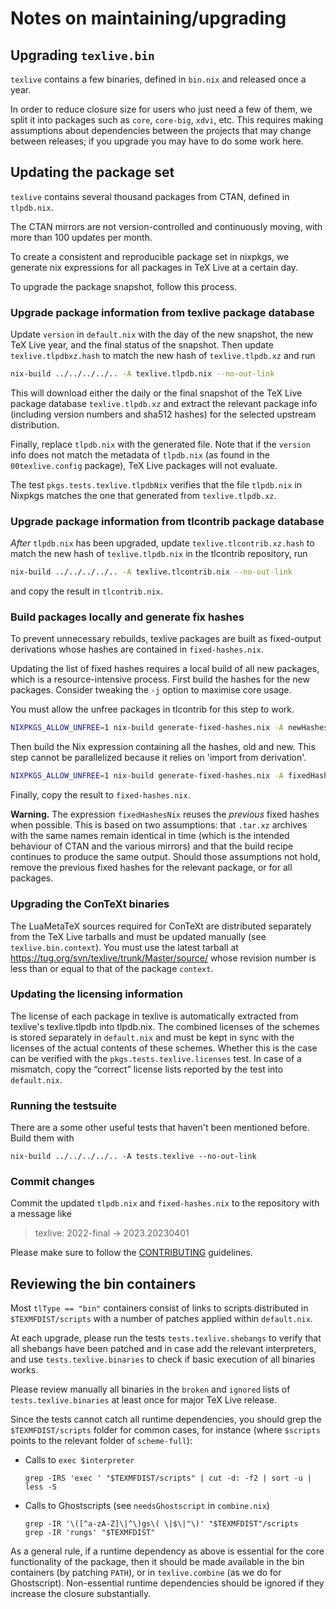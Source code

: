 # Notes on maintaining/upgrading

## Upgrading `texlive.bin`

`texlive` contains a few binaries, defined in `bin.nix` and released once a year.

In order to reduce closure size for users who just need a few of them, we split it into
packages such as `core`, `core-big`, `xdvi`, etc. This requires making assumptions
about dependencies between the projects that may change between releases; if
you upgrade you may have to do some work here.

## Updating the package set

`texlive` contains several thousand packages from CTAN, defined in `tlpdb.nix`.

The CTAN mirrors are not version-controlled and continuously moving,
with more than 100 updates per month.

To create a consistent and reproducible package set in nixpkgs, we generate nix
expressions for all packages in TeX Live at a certain day.

To upgrade the package snapshot, follow this process.

### Upgrade package information from texlive package database

Update `version` in `default.nix` with the day of the new snapshot, the new TeX
Live year, and the final status of the snapshot. Then update
`texlive.tlpdbxz.hash` to match the new hash of `texlive.tlpdb.xz` and run

```bash
nix-build ../../../../.. -A texlive.tlpdb.nix --no-out-link
```

This will download either the daily or the final snapshot of the TeX Live
package database `texlive.tlpdb.xz` and extract the relevant package info
(including version numbers and sha512 hashes) for the selected upstream
distribution.

Finally, replace `tlpdb.nix` with the generated file. Note that if the
`version` info does not match the metadata of `tlpdb.nix` (as found in the
`00texlive.config` package), TeX Live packages will not evaluate.

The test `pkgs.tests.texlive.tlpdbNix` verifies that the file `tlpdb.nix`
in Nixpkgs matches the one that generated from `texlive.tlpdb.xz`.

### Upgrade package information from tlcontrib package database
*After* `tlpdb.nix` has been upgraded, update `texlive.tlcontrib.xz.hash` to
match the new hash of `texlive.tlpdb.nix` in the tlcontrib repository, run

```bash
nix-build ../../../../.. -A texlive.tlcontrib.nix --no-out-link
```

and copy the result in `tlcontrib.nix`.

### Build packages locally and generate fix hashes

To prevent unnecessary rebuilds, texlive packages are built as fixed-output
derivations whose hashes are contained in `fixed-hashes.nix`.

Updating the list of fixed hashes requires a local build of all new packages,
which is a resource-intensive process. First build the hashes for the new
packages. Consider tweaking the `-j` option to maximise core usage.

You must allow the unfree packages in tlcontrib for this step to work.

```bash
NIXPKGS_ALLOW_UNFREE=1 nix-build generate-fixed-hashes.nix -A newHashes -j 8
```

Then build the Nix expression containing all the hashes, old and new. This step
cannot be parallelized because it relies on 'import from derivation'.

```bash
NIXPKGS_ALLOW_UNFREE=1 nix-build generate-fixed-hashes.nix -A fixedHashesNix
```

Finally, copy the result to `fixed-hashes.nix`.

**Warning.** The expression `fixedHashesNix` reuses the *previous* fixed hashes
when possible. This is based on two assumptions: that `.tar.xz` archives with
the same names remain identical in time (which is the intended behaviour of
CTAN and the various mirrors) and that the build recipe continues to produce
the same output. Should those assumptions not hold, remove the previous fixed
hashes for the relevant package, or for all packages.

### Upgrading the ConTeXt binaries

The LuaMetaTeX sources required for ConTeXt are distributed separately from the
TeX Live tarballs and must be updated manually (see `texlive.bin.context`). You
must use the latest tarball at https://tug.org/svn/texlive/trunk/Master/source/
whose revision number is less than or equal to that of the package `context`.

### Updating the licensing information

The license of each package in texlive is automatically extracted from texlive's
texlive.tlpdb into tlpdb.nix. The combined licenses of the schemes is stored
separately in `default.nix` and must be kept in sync with the licenses of the
actual contents of these schemes. Whether this is the case can be verified with the
`pkgs.tests.texlive.licenses` test. In case of a mismatch, copy the “correct”
license lists reported by the test into `default.nix`.

### Running the testsuite

There are a some other useful tests that haven't been mentioned before. Build them with
```
nix-build ../../../../.. -A tests.texlive --no-out-link
```


### Commit changes

Commit the updated `tlpdb.nix` and `fixed-hashes.nix` to the repository with
a message like

> texlive: 2022-final -> 2023.20230401

Please make sure to follow the [CONTRIBUTING](https://github.com/NixOS/nixpkgs/blob/master/CONTRIBUTING.md)
guidelines.

## Reviewing the bin containers

Most `tlType == "bin"` containers consist of links to scripts distributed in
`$TEXMFDIST/scripts` with a number of patches applied within `default.nix`.

At each upgrade, please run the tests `tests.texlive.shebangs` to verify that
all shebangs have been patched and in case add the relevant interpreters, and
use `tests.texlive.binaries` to check if basic execution of all binaries works.

Please review manually all binaries in the `broken` and `ignored` lists of
`tests.texlive.binaries` at least once for major TeX Live release.

Since the tests cannot catch all runtime dependencies, you should grep the
`$TEXMFDIST/scripts` folder for common cases, for instance (where `$scripts`
points to the relevant folder of `scheme-full`):
- Calls to `exec $interpreter`
  ```
  grep -IRS 'exec ' "$TEXMFDIST/scripts" | cut -d: -f2 | sort -u | less -S
  ```
- Calls to Ghostscripts (see `needsGhostscript` in `combine.nix`)
  ```
  grep -IR '\([^a-zA-Z]\|^\)gs\( \|$\|"\)' "$TEXMFDIST"/scripts
  grep -IR 'rungs' "$TEXMFDIST"
  ```

As a general rule, if a runtime dependency as above is essential for the core
functionality of the package, then it should be made available in the bin
containers (by patching `PATH`), or in `texlive.combine` (as we do for
Ghostscript). Non-essential runtime dependencies should be ignored if they
increase the closure substantially.
